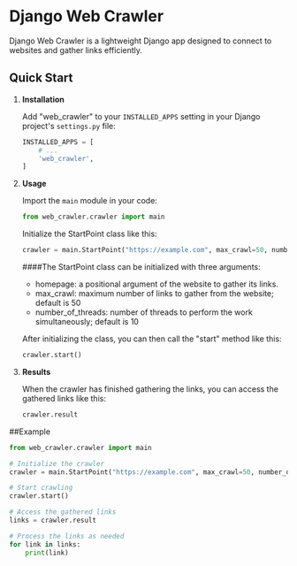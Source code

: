 # Django Web Crawler

Django Web Crawler is a lightweight Django app designed to connect to websites and gather links efficiently.

## Quick Start

1. **Installation**

   Add "web_crawler" to your `INSTALLED_APPS` setting in your Django project's `settings.py` file:

   ```python
   INSTALLED_APPS = [
       # ...
       'web_crawler',
   ]
   ```
2. **Usage**

   Import the `main` module in your code:
   ```python
   from web_crawler.crawler import main
   ```
   Initialize the StartPoint class like this:
   ```python
   crawler = main.StartPoint("https://example.com", max_crawl=50, number_of_threads=10)
   ```
   ####The StartPoint class can be initialized with three arguments:
   * homepage: a positional argument of the website to gather its links.
   * max_crawl: maximum number of links to gather from the website; default is 50
   * number_of_threads: number of threads to perform the work simultaneously; default is 10
   
   After initializing the class, you can then call the "start" method like this:
   ```python
   crawler.start()
   ```
3. **Results**
   
   When the crawler has finished gathering the links, you can access the gathered links like this:
   ```python
   crawler.result
   ```
   
##Example

```python
from web_crawler.crawler import main

# Initialize the crawler
crawler = main.StartPoint("https://example.com", max_crawl=50, number_of_threads=10)

# Start crawling
crawler.start()

# Access the gathered links
links = crawler.result

# Process the links as needed
for link in links:
    print(link)
```